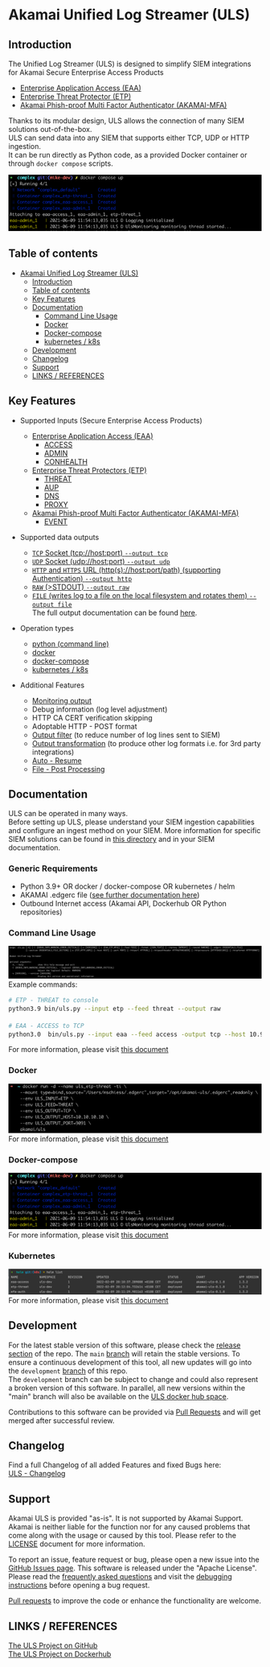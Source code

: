 # Akamai Unified Log Streamer (ULS)

## Introduction

The Unified Log Streamer (ULS) is designed to simplify SIEM integrations for Akamai Secure Enterprise Access Products
- [Enterprise Application Access (EAA)](https://www.akamai.com/us/en/products/security/enterprise-application-access.jsp) 
- [Enterprise Threat Protector (ETP)](https://www.akamai.com/us/en/products/security/enterprise-threat-protector.jsp)
- [Akamai Phish-proof Multi Factor Authenticator (AKAMAI-MFA)](https://www.akamai.com/us/en/products/security/akamai-mfa.jsp)

Thanks to its modular design, ULS allows the connection of many SIEM solutions out-of-the-box.  
ULS can send data into any SIEM that supports either TCP, UDP or HTTP ingestion.  
It can be run directly as Python code, as a provided Docker container or through `docker compose` scripts.


![ULS docker compose usage](docs/images/uls_docker-compose_complex_example.png)


## Table of contents
- [Akamai Unified Log Streamer (ULS)](#akamai-unified-log-streamer-uls)
  - [Introduction](#introduction)
  - [Table of contents](#table-of-contents)
  - [Key Features](#key-features)
  - [Documentation](#documentation)
    - [Command Line Usage](#command-line-usage)
    - [Docker](#docker)
    - [Docker-compose](#docker-compose)
    - [kubernetes / k8s](#kubernetes)
  - [Development](#development)
  - [Changelog](#changelog)
  - [Support](#support)
  - [LINKS / REFERENCES](#links--references)

## Key Features

- Supported Inputs (Secure Enterprise Access Products)
    - [Enterprise Application Access (EAA)](https://www.akamai.com/us/en/products/security/enterprise-application-access.jsp)
      - [ACCESS](docs/LOG_OVERVIEW.md#access-logs-access) 
      - [ADMIN](docs/LOG_OVERVIEW.md#admin-logs-admin)
      - [CONHEALTH](docs/LOG_OVERVIEW.md#connector-health-conhealth)
    - [Enterprise Threat Protectors (ETP)](https://www.akamai.com/us/en/products/security/enterprise-threat-protector.jsp)
      - [THREAT](docs/LOG_OVERVIEW.md#threat-log-threat)
      - [AUP](docs/LOG_OVERVIEW.md#accceptable-use-policy-logs-aup)
      - [DNS](docs/LOG_OVERVIEW.md#dns)
      - [PROXY](docs/LOG_OVERVIEW.md#proxy)
    - [Akamai Phish-proof Multi Factor Authenticator (AKAMAI-MFA)](https://www.akamai.com/us/en/products/security/akamai-mfa.jsp)
      - [EVENT](docs/LOG_OVERVIEW.md#authentication-logs-auth)
  

- Supported data outputs
    - [`TCP` Socket (tcp://host:port) `--output tcp`](docs/OUTPUTS.md#tcp--udp)
    - [`UDP` Socket (udp://host:port) `--output udp`](docs/OUTPUTS.md#tcp--udp)
    - [`HTTP` and `HTTPS` URL (http(s)://host:port/path) (supporting Authentication) `--output http`](docs/OUTPUTS.md#http-and-https)
    - [`RAW` (>STDOUT) `--output raw`](docs/OUTPUTS.md#raw)
    - [`FILE` (writes log to a file on the local filesystem and rotates them) `--output file`](docs/OUTPUTS.md#file)  
    The full output documentation can be found [here](docs/OUTPUTS.md).
  

- Operation types
    - [python (command line)](./docs/COMMAND_LINE_USAGE.md)
    - [docker](./docs/DOCKER_USAGE.md)
    - [docker-compose](./docs/DOCKER-COMPOSE_USAGE.md)
    - [kubernetes / k8s](./docs/KUBERNETES_USAGE.md)
 

- Additional Features
    - [Monitoring output](./docs/MONITORING.md)
    - Debug information (log level adjustment)
    - HTTP CA CERT verification skipping
    - Adoptable HTTP - POST format
    - [Output filter](docs/ADDITIONAL_FEATURES.md#filter---filter-feature) (to reduce number of log lines sent to SIEM)
    - [Output transformation](docs/TRANSFORMATIONS.md) (to produce other log formats i.e. for 3rd party integrations)
    - [Auto - Resume](./docs/ADDITIONAL_FEATURES.md#autoresume--resume)
    - [File - Post Processing](./docs/ADDITIONAL_FEATURES.md#post-processing-of-files-fileoutput-only)
  
## Documentation
ULS can be operated in many ways.  
Before setting up ULS, please understand your SIEM ingestion capabilities and configure an ingest method on your SIEM.
More information for specific SIEM solutions can be found in [this directory](./docs/SIEM/SIEM_OVERVIEW.md) and in your SIEM documentation.

### Generic Requirements
- Python 3.9+ OR docker / docker-compose OR kubernetes / helm
- AKAMAI .edgerc file ([see further documentation here](docs/AKAMAI_API_CREDENTIALS.md))
- Outbound Internet access (Akamai API, Dockerhub OR Python repositories)


### Command Line Usage
![ULS command line usage](docs/images/uls_cli_help_example.png)  
Example commands:
```bash
# ETP - THREAT to console
python3.9 bin/uls.py --input etp --feed threat --output raw

# EAA - ACCESS to TCP
python3.0  bin/uls.py --input eaa --feed access -output tcp --host 10.99.10.99 --port 8081
```
For more information, please visit [this document](./docs/COMMAND_LINE_USAGE.md)

### Docker
![ULS docker usage](docs/images/uls_docker_etp_threat_example.png)  
For more information, please visit [this document](./docs/DOCKER_USAGE.md)

### Docker-compose
![ULS docker compose usage](docs/images/uls_docker-compose_complex_example.png)  
For more information, please visit [this document](./docs/DOCKER-COMPOSE_USAGE.md)

### Kubernetes
![img.png](docs/images/uls_kubernetes_helm_example.png)  
For more information, please visit [this document](./docs/KUBERNETES_USAGE.md)

## Development

For the latest stable version of this software, please check the [release section](https://github.com/akamai/uls/releases) of the repo. The `main` [branch](https://github.com/akamai/uls) will retain the stable versions.
To ensure a continuous development of this tool, all new updates will go into the `development` [branch](https://github.com/akamai/uls/tree/development) of this repo.  
The `development` branch can be subject to change and could also represent a broken version of this software.
In parallel, all new versions within the "main" branch will also be available on the [ULS docker hub space](https://hub.docker.com/repository/docker/akamai/uls).

Contributions to this software can be provided via [Pull Requests](https://docs.github.com/en/github/collaborating-with-pull-requests/proposing-changes-to-your-work-with-pull-requests/about-pull-requests) and will get merged after successful review. 

## Changelog
Find a full Changelog of all added Features and fixed Bugs here:  
[ULS - Changelog](./docs/CHANGELOG.md)

## Support

Akamai ULS is provided "as-is". It is not supported by Akamai Support. Akamai is neither liable for the function nor for any caused problems that come along with the usage or caused by this tool. Please refer to the [LICENSE](./LICENSE) document for more information.

To report an issue, feature request or bug, please open a new issue into the [GitHub Issues page](https://github.com/akamai/uls/issues).
This software is released under the "Apache License". Please read the [frequently asked questions](docs/FAQ.md) and visit the [debugging instructions](./docs/DEBUGGING.md) before opening a bug request.  

[Pull requests](#development) to improve the code or enhance the functionality are welcome.

## LINKS / REFERENCES
[The ULS Project on GitHub](https://github.com/akamai/uls)  
[The ULS Project on Dockerhub](https://hub.docker.com/r/akamai/uls)
